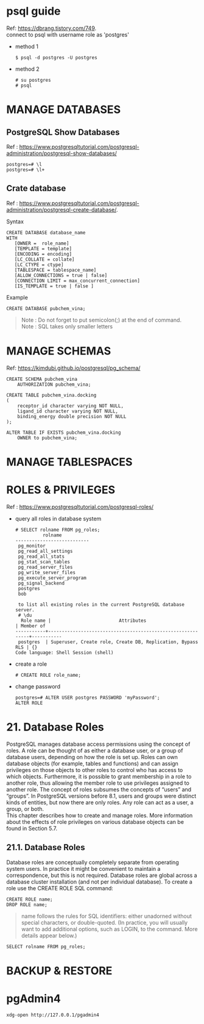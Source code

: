 # psql guide
Ref: https://dbrang.tistory.com/749.  
connect to psql with username role as 'postgres'
- method 1
   ```
   $ psql -d postgres -U postgres
   ```
- method 2
   ```
   # su postgres
   # psql
   ```

# MANAGE DATABASES
## PostgreSQL Show Databases
Ref : https://www.postgresqltutorial.com/postgresql-administration/postgresql-show-databases/
```
postgres=# \l
postgres=# \l+
```

## Crate database
Ref : https://www.postgresqltutorial.com/postgresql-administration/postgresql-create-database/.    

Syntax
```
CREATE DATABASE database_name
WITH
   [OWNER =  role_name]
   [TEMPLATE = template]
   [ENCODING = encoding]
   [LC_COLLATE = collate]
   [LC_CTYPE = ctype]
   [TABLESPACE = tablespace_name]
   [ALLOW_CONNECTIONS = true | false]
   [CONNECTION LIMIT = max_concurrent_connection]
   [IS_TEMPLATE = true | false ]
```

Example
```
CREATE DATABASE pubchem_vina;
```
> Note : Do not forget to put semicolon(;) at the end of command.  
> Note : SQL takes only smaller letters


# MANAGE SCHEMAS
Ref: https://kimdubi.github.io/postgresql/pg_schema/
```
CREATE SCHEMA pubchem_vina
    AUTHORIZATION pubchem_vina;
```
```
CREATE TABLE pubchem_vina.docking
(
    receptor_id character varying NOT NULL,
    ligand_id character varying NOT NULL,
    binding_energy double precision NOT NULL
);

ALTER TABLE IF EXISTS pubchem_vina.docking
    OWNER to pubchem_vina;
```
# MANAGE TABLESPACES
# ROLES & PRIVILEGES
Ref : https://www.postgresqltutorial.com/postgresql-roles/  

- query all roles in database system
   ```
   # SELECT rolname FROM pg_roles;
             rolname
   ---------------------------
    pg_monitor
    pg_read_all_settings
    pg_read_all_stats
    pg_stat_scan_tables
    pg_read_server_files
    pg_write_server_files
    pg_execute_server_program
    pg_signal_backend
    postgres
    bob

    to list all existing roles in the current PostgreSQL database server.
    # \du
     Role name |                         Attributes                         | Member of
   -----------+------------------------------------------------------------+-----------
    postgres  | Superuser, Create role, Create DB, Replication, Bypass RLS | {}
   Code language: Shell Session (shell)

   ```
- create a role
   ```
   # CREATE ROLE role_name;

   ```
- change password
   ```
   postgres=# ALTER USER postgres PASSWORD 'myPassword';
   ALTER ROLE
   ```
# 21. Database Roles
PostgreSQL manages database access permissions using the concept of roles. A role can be thought of
as either a database user, or a group of database users, depending on how the role is set up. Roles can
own database objects (for example, tables and functions) and can assign privileges on those objects to
other roles to control who has access to which objects. Furthermore, it is possible to grant membership
in a role to another role, thus allowing the member role to use privileges assigned to another role.
The concept of roles subsumes the concepts of “users” and “groups”. In PostgreSQL versions before
8.1, users and groups were distinct kinds of entities, but now there are only roles. Any role can act
as a user, a group, or both.  
This chapter describes how to create and manage roles. More information about the effects of role
privileges on various database objects can be found in Section 5.7.  

## 21.1. Database Roles
Database roles are conceptually completely separate from operating system users. In practice it might
be convenient to maintain a correspondence, but this is not required. Database roles are global across
a database cluster installation (and not per individual database). To create a role use the CREATE
ROLE SQL command:

```
CREATE ROLE name;
DROP ROLE name;
```
> name follows the rules for SQL identifiers: either unadorned without special characters, or double-quoted. (In practice, you will usually want to add additional options, such as LOGIN, to the command. More details appear below.)


```
SELECT rolname FROM pg_roles;
```

# BACKUP & RESTORE


# pgAdmin4
```
xdg-open http://127.0.0.1/pgadmin4
```
